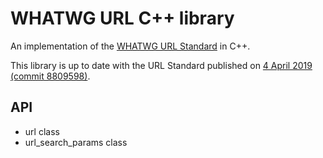 # WHATWG URL C++ library

An implementation of the [WHATWG URL Standard](https://url.spec.whatwg.org/) in C++.

This library is up to date with the URL Standard published on
[4 April 2019 (commit 8809598)](https://url.spec.whatwg.org/commit-snapshots/8809598ddfd1d935432c8a0cad53f13d70e24bc6/).

## API

- url class
- url_search_params class
